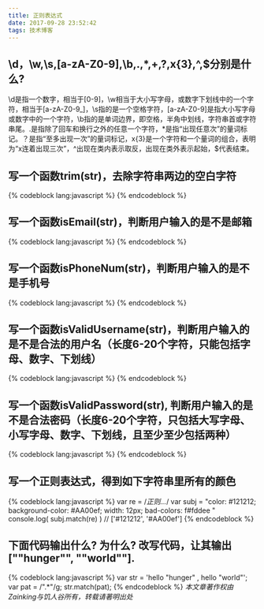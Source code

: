 ```yaml
---
title: 正则表达式
date: 2017-09-28 23:52:42
tags: 技术博客
---
```


## \d，\w,\s,[a-zA-Z0-9],\b,.,\*,+,?,x{3},^,$分别是什么?
\d是指一个数字，相当于[0-9]，\w相当于大小写字母，或数字下划线中的一个字符，相当于[a-zA-Z0-9_]，\s指的是一个空格字符，[a-zA-Z0-9]是指大小写字母或数字中的一个字符，\b指的是单词边界，即空格，半角中划线，字符串首或字符串尾。.是指除了回车和换行之外的任意一个字符，\*是指“出现任意次”的量词标记。？是指“至多出现一次”的量词标记，x{3}是一个字符和一个量词的组合，表明为“x连着出现三次”，^出现在类内表示取反，出现在类外表示起始，$代表结束。
## 写一个函数trim(str)，去除字符串两边的空白字符
{% codeblock lang:javascript %}
{% endcodeblock %}
## 写一个函数isEmail(str)，判断用户输入的是不是邮箱
{% codeblock lang:javascript %}
{% endcodeblock %}
## 写一个函数isPhoneNum(str)，判断用户输入的是不是手机号
{% codeblock lang:javascript %}
{% endcodeblock %}
## 写一个函数isValidUsername(str)，判断用户输入的是不是合法的用户名（长度6-20个字符，只能包括字母、数字、下划线）
{% codeblock lang:javascript %}
{% endcodeblock %}
## 写一个函数isValidPassword(str), 判断用户输入的是不是合法密码（长度6-20个字符，只包括大写字母、小写字母、数字、下划线，且至少至少包括两种）
{% codeblock lang:javascript %}
{% endcodeblock %}
## 写一个正则表达式，得到如下字符串里所有的颜色
{% codeblock lang:javascript %}
var re = /*正则...*/
var subj = "color: #121212; background-color: #AA00ef; width: 12px; bad-colors: f#fddee "
console.log( subj.match(re) )  // ['#121212', '#AA00ef']
{% endcodeblock %}
## 下面代码输出什么? 为什么? 改写代码，让其输出[""hunger"", ""world""].
{% codeblock lang:javascript %}
var str = 'hello  "hunger" , hello "world"';
var pat =  /".*"/g;
str.match(pat);
{% endcodeblock %}
*本文章著作权由Zainking与饥人谷所有，转载请著明出处*